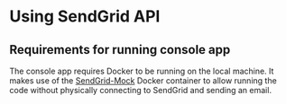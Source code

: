 # Using SendGrid API

## Requirements for running console app 

The console app requires Docker to be running on the local machine. It makes use of the [SendGrid-Mock](https://hub.docker.com/r/ghashange/sendgrid-mock) Docker container to allow running the code without physically connecting to SendGrid and sending an email.
